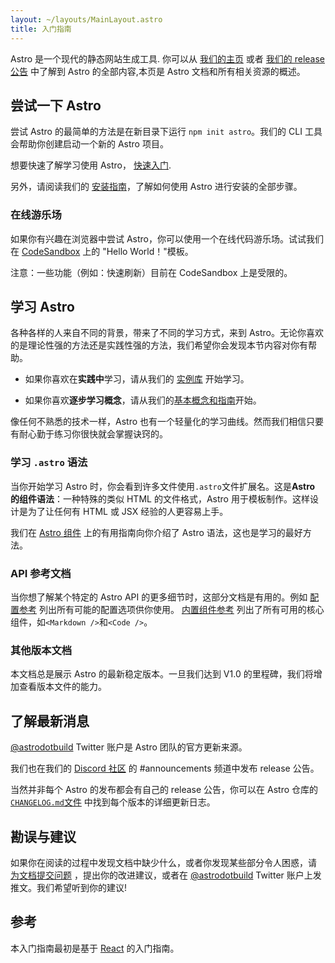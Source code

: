 ```yaml
---
layout: ~/layouts/MainLayout.astro
title: 入门指南
---
```


Astro 是一个现代的静态网站生成工具. 你可以从 [我们的主页](https://astro.build/) 或者 [我们的 release 公告](https://astro.build/blog/introducing-astro) 中了解到 Astro 的全部内容,本页是 Astro 文档和所有相关资源的概述。

## 尝试一下 Astro

尝试 Astro 的最简单的方法是在新目录下运行 `npm init astro`。我们的 CLI 工具会帮助你创建启动一个新的 Astro 项目。

想要快速了解学习使用 Astro， [快速入门](/zh-CN/quick-start).

另外，请阅读我们的 [安装指南](/zh-CN/installation)，了解如何使用 Astro 进行安装的全部步骤。

### 在线游乐场

如果你有兴趣在浏览器中尝试 Astro，你可以使用一个在线代码游乐场。试试我们在 [CodeSandbox](https://codesandbox.io/s/astro-template-hugb3) 上的 "Hello World！"模板。

注意：一些功能（例如：快速刷新）目前在 CodeSandbox 上是受限的。

## 学习 Astro

各种各样的人来自不同的背景，带来了不同的学习方式，来到 Astro。无论你喜欢的是理论性强的方法还是实践性强的方法，我们希望你会发现本节内容对你有帮助。

- 如果你喜欢在**实践中**学习，请从我们的 [实例库](https://github.com/withastro/astro/tree/main/examples) 开始学习。

- 如果你喜欢**逐步学习概念**，请从我们的[基本概念和指南](/core-concepts/project-structure)开始。

像任何不熟悉的技术一样，Astro 也有一个轻量化的学习曲线。然而我们相信只要有耐心勤于练习你很快就会掌握诀窍的。

### 学习 `.astro` 语法

当你开始学习 Astro 时，你会看到许多文件使用`.astro`文件扩展名。这是**Astro 的组件语法**：一种特殊的类似 HTML 的文件格式，Astro 用于模板制作。这样设计是为了让任何有 HTML 或 JSX 经验的人更容易上手。

我们在 [Astro 组件](/core-concepts/astro-components) 上的有用指南向你介绍了 Astro 语法，这也是学习的最好方法。

### API 参考文档

当你想了解某个特定的 Astro API 的更多细节时，这部分文档是有用的。例如 [配置参考](/reference/configuration-reference) 列出所有可能的配置选项供你使用。 [内置组件参考](/reference/builtin-components) 列出了所有可用的核心组件，如`<Markdown />`和`<Code />`。

### 其他版本文档

本文档总是展示 Astro 的最新稳定版本。一旦我们达到 V1.0 的里程碑，我们将增加查看版本文件的能力。

## 了解最新消息

[@astrodotbuild](https://twitter.com/astrodotbuild) Twitter 账户是 Astro 团队的官方更新来源。

我们也在我们的 [Discord 社区](https://astro.build/chat) 的 #announcements 频道中发布 release 公告。

当然并非每个 Astro 的发布都会有自己的 release 公告，你可以在 Astro 仓库的 [`CHANGELOG.md`文件](https://github.com/withastro/astro/blob/main/packages/astro/CHANGELOG.md) 中找到每个版本的详细更新日志。

## 勘误与建议

如果你在阅读的过程中发现文档中缺少什么，或者你发现某些部分令人困惑，请 [为文档提交问题](https://github.com/withastro/astro/issues/new/choose) ，提出你的改进建议，或者在 [@astrodotbuild](https://twitter.com/astrodotbuild) Twitter 账户上发推文。我们希望听到你的建议!

## 参考

本入门指南最初是基于 [React](https://reactjs.org/) 的入门指南。
